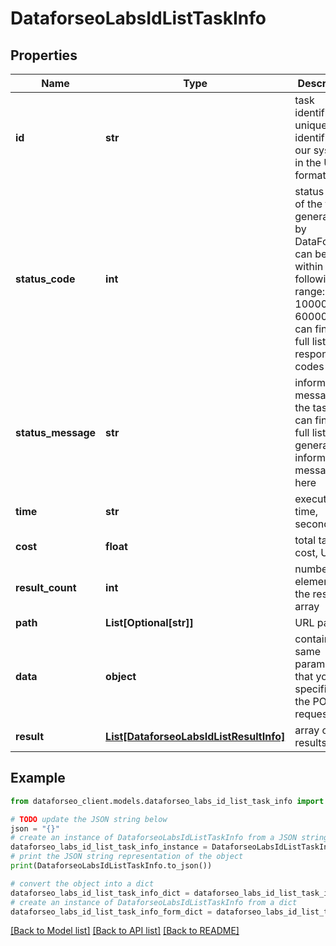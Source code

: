 # DataforseoLabsIdListTaskInfo


## Properties

Name | Type | Description | Notes
------------ | ------------- | ------------- | -------------
**id** | **str** | task identifier unique task identifier in our system in the UUID format | [optional] 
**status_code** | **int** | status code of the task generated by DataForSEO, can be within the following range: 10000-60000 you can find the full list of the response codes here | [optional] 
**status_message** | **str** | informational message of the task you can find the full list of general informational messages here | [optional] 
**time** | **str** | execution time, seconds | [optional] 
**cost** | **float** | total tasks cost, USD | [optional] 
**result_count** | **int** | number of elements in the result array | [optional] 
**path** | **List[Optional[str]]** | URL path | [optional] 
**data** | **object** | contains the same parameters that you specified in the POST request | [optional] 
**result** | [**List[DataforseoLabsIdListResultInfo]**](DataforseoLabsIdListResultInfo.md) | array of results | [optional] 

## Example

```python
from dataforseo_client.models.dataforseo_labs_id_list_task_info import DataforseoLabsIdListTaskInfo

# TODO update the JSON string below
json = "{}"
# create an instance of DataforseoLabsIdListTaskInfo from a JSON string
dataforseo_labs_id_list_task_info_instance = DataforseoLabsIdListTaskInfo.from_json(json)
# print the JSON string representation of the object
print(DataforseoLabsIdListTaskInfo.to_json())

# convert the object into a dict
dataforseo_labs_id_list_task_info_dict = dataforseo_labs_id_list_task_info_instance.to_dict()
# create an instance of DataforseoLabsIdListTaskInfo from a dict
dataforseo_labs_id_list_task_info_form_dict = dataforseo_labs_id_list_task_info.from_dict(dataforseo_labs_id_list_task_info_dict)
```
[[Back to Model list]](../README.md#documentation-for-models) [[Back to API list]](../README.md#documentation-for-api-endpoints) [[Back to README]](../README.md)


